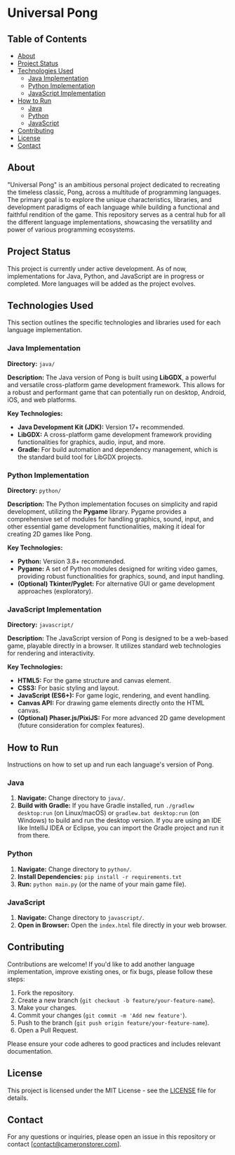 # Universal Pong

## Table of Contents

- [About](#about)
- [Project Status](#project-status)
- [Technologies Used](#technologies-used)
  - [Java Implementation](#java-implementation)
  - [Python Implementation](#python-implementation)
  - [JavaScript Implementation](#javascript-implementation)
- [How to Run](#how-to-run)
  - [Java](#java)
  - [Python](#python)
  - [JavaScript](#javascript)
- [Contributing](#contributing)
- [License](#license)
- [Contact](#contact)

## About

"Universal Pong" is an ambitious personal project dedicated to recreating the timeless classic, Pong, across a multitude of programming languages. The primary goal is to explore the unique characteristics, libraries, and development paradigms of each language while building a functional and faithful rendition of the game. This repository serves as a central hub for all the different language implementations, showcasing the versatility and power of various programming ecosystems.

## Project Status

This project is currently under active development. As of now, implementations for Java, Python, and JavaScript are in progress or completed. More languages will be added as the project evolves.

## Technologies Used

This section outlines the specific technologies and libraries used for each language implementation.

### Java Implementation

**Directory:** `java/`

**Description:** The Java version of Pong is built using **LibGDX**, a powerful and versatile cross-platform game development framework. This allows for a robust and performant game that can potentially run on desktop, Android, iOS, and web platforms.

**Key Technologies:**

* **Java Development Kit (JDK):** Version 17+ recommended.
* **LibGDX:** A cross-platform game development framework providing functionalities for graphics, audio, input, and more.
* **Gradle:** For build automation and dependency management, which is the standard build tool for LibGDX projects.

### Python Implementation

**Directory:** `python/`

**Description:** The Python implementation focuses on simplicity and rapid development, utilizing the **Pygame** library. Pygame provides a comprehensive set of modules for handling graphics, sound, input, and other essential game development functionalities, making it ideal for creating 2D games like Pong.

**Key Technologies:**

* **Python:** Version 3.8+ recommended.
* **Pygame:** A set of Python modules designed for writing video games, providing robust functionalities for graphics, sound, and input handling.
* **(Optional) Tkinter/Pyglet:** For alternative GUI or game development approaches (exploratory).

### JavaScript Implementation

**Directory:** `javascript/`

**Description:** The JavaScript version of Pong is designed to be a web-based game, playable directly in a browser. It utilizes standard web technologies for rendering and interactivity.

**Key Technologies:**

* **HTML5:** For the game structure and canvas element.
* **CSS3:** For basic styling and layout.
* **JavaScript (ES6+):** For game logic, rendering, and event handling.
* **Canvas API:** For drawing game elements directly onto the HTML canvas.
* **(Optional) Phaser.js/PixiJS:** For more advanced 2D game development (future consideration for complex features).

## How to Run

Instructions on how to set up and run each language's version of Pong.

### Java

1.  **Navigate:** Change directory to `java/`.
2.  **Build with Gradle:** If you have Gradle installed, run `./gradlew desktop:run` (on Linux/macOS) or `gradlew.bat desktop:run` (on Windows) to build and run the desktop version. If you are using an IDE like IntelliJ IDEA or Eclipse, you can import the Gradle project and run it from there.

### Python

1.  **Navigate:** Change directory to `python/`.
2.  **Install Dependencies:** `pip install -r requirements.txt`
3.  **Run:** `python main.py` (or the name of your main game file).

### JavaScript

1.  **Navigate:** Change directory to `javascript/`.
2.  **Open in Browser:** Open the `index.html` file directly in your web browser.

## Contributing

Contributions are welcome! If you'd like to add another language implementation, improve existing ones, or fix bugs, please follow these steps:

1.  Fork the repository.
2.  Create a new branch (`git checkout -b feature/your-feature-name`).
3.  Make your changes.
4.  Commit your changes (`git commit -m 'Add new feature'`).
5.  Push to the branch (`git push origin feature/your-feature-name`).
6.  Open a Pull Request.

Please ensure your code adheres to good practices and includes relevant documentation.

## License

This project is licensed under the MIT License - see the [LICENSE](LICENSE) file for details.

## Contact

For any questions or inquiries, please open an issue in this repository or contact [contact@cameronstorer.com].
